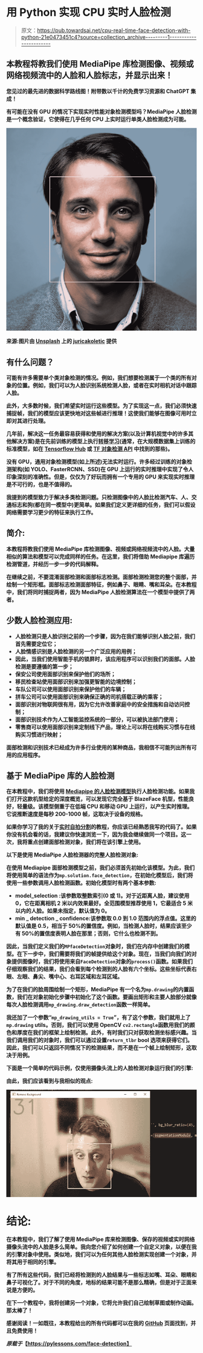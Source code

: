 # 用 Python 实现 CPU 实时人脸检测

> 原文：<https://pub.towardsai.net/cpu-real-time-face-detection-with-python-21e0473451c4?source=collection_archive---------1----------------------->

## 本教程将教我们使用 MediaPipe 库检测图像、视频或网络视频流中的人脸和人脸标志，并显示出来！

**您见过的最先进的数据科学路线图！附带数以千计的免费学习资源和 ChatGPT 集成！**[](https://87v9.short.gy/K93jZA)

**有可能在没有 GPU 的情况下实现实时性能对象检测模型吗？MediaPipe 人脸检测是一个概念验证，它使得在几乎任何 CPU 上实时运行单类人脸检测成为可能。**

**![](img/68605848d6c54bbe515729e810b47032.png)**

**来源:图片由 [Unsplash](https://unsplash.com/photos/7YVZYZeITc8) 上的 [juricakoletic](https://unsplash.com/@juricakoletic) 提供**

## **有什么问题？**

**可能有许多需要单个类对象检测的情况。例如，我们想要检测属于一个类的所有对象的位置。例如，我们可以为人脸识别系统检测人脸，或者在实时相机对话中跟踪人脸。**

**此外，大多数时候，我们希望实时运行这些模型。为了实现这一点，我们必须快速捕捉帧，我们的模型应该更快地对这些帧进行推理！这使我们能够在图像可用时立即对其进行处理。**

**几年前，解决这一任务最容易获得和使用的解决方案(以及计算机视觉中的许多其他解决方案)是在先前训练的模型上执行[转移学习](https://en.wikipedia.org/wiki/Transfer_learning)(通常，在大规模数据集上训练的标准模型，如在 [Tensorflow Hub](https://www.tensorflow.org/hub/) 或 [TF 对象检测 API](https://github.com/tensorflow/models/blob/master/research/object_detection/g3doc/detection_model_zoo.md) 中找到的那些)。**

**没有 GPU，通用对象检测模型(如上所述)无法实时运行。许多经过训练的对象检测架构(如 YOLO、FasterRCNN、SSD)在 GPU 上运行的实时推理中实现了令人印象深刻的准确性。但是，仅仅为了好玩而拥有一个专用的 GPU 来实现实时推理是不可行的，也是不值得的。**

**我提到的模型致力于解决多类检测问题。只检测图像中的人脸比检测汽车、人、交通标志和狗(都在同一模型中)更简单。如果我们定义更详细的任务，我们可以假设网络需要学习更少的特征来执行工作。**

## **简介:**

**本教程将教我们使用 MediaPipe 库检测图像、视频或网络视频流中的人脸。大量相似的算法和模型可以完成同样的任务。在这里，我们将借助 Mediapipe 库遍历检测管道，并经历一步一步的代码解释。**

**在继续之前，不要混淆面部检测和面部标志检测。面部检测检测您的整个面部，并绘制一个矩形框。面部标志检测面部特征，例如鼻子、眼睛、嘴和耳朵。在本教程中，我们将同时捕捉两者，因为 MediaPipe 人脸检测算法在一个模型中提供了两者。**

## **少数人脸检测应用:**

*   **人脸检测只是人脸识别之前的一个步骤，因为在我们能够识别人脸之前，我们首先需要定位它；**
*   **人脸情感识别是人脸检测的另一个广泛应用的用例；**
*   **因此，当我们使用智能手机的锁屏时，该应用程序可以识别我们的面部。人脸检测是要遵循的第一步；**
*   **保安公司使用面部识别来保护他们的场所；**
*   **移民检查站使用面部识别来加强更智能的边境控制；**
*   **车队公司可以使用面部识别来保护他们的车辆；**
*   **拼车公司可以使用面部识别来确保正确的司机搭载正确的乘客；**
*   **面部识别对物联网很有用，因为它允许改善家庭中的安全措施和自动访问控制；**
*   **面部识别技术作为人工智能监控系统的一部分，可以被执法部门使用；**
*   **零售商可以使用面部识别来定制线下产品，理论上可以将在线购买习惯与在线购买习惯进行映射；**

**面部检测和识别技术已经成为许多行业使用的某种商品，我相信不可能列出所有可用的应用程序。**

## **基于 MediaPipe 库的人脸检测**

**在本教程中，我们将使用 [Mediapipe 的人脸检测模型](https://google.github.io/mediapipe/solutions/face_detection.html)执行人脸检测功能。如果我们打开这款机型给定的深度概览，可以发现它完全基于 BlazeFace 机型，性能良好，轻量级。该模型侧重于在低端 CPU 和移动 GPU 上运行，以产生实时推理。它说推断速度是每秒 200-1000 帧，这取决于设备的规格。**

**如果你学习了我的关于[实时自拍分割](../remove-background)的教程，你应该已经熟悉我写的代码了。如果你没有机会看的话，我建议你快速浏览一下，因为我会继续做同一个项目。这一次，我将重点创建面部检测对象，我们将在该引擎上使用。**

**以下是使用 MediaPipe 人脸检测器的完整人脸检测对象:**

**在使用 Mediapipe 面部检测模型之前，我们必须首先初始化该模型。为此，我们将使用简单的语法作为`mp.solution.face_detection`，在初始化模型后，我们将使用一些参数调用人脸检测函数。初始化模型时有两个基本参数:**

*   ****model_selection** :该参数取整数索引(0 或 1)。对于近距离人脸，建议使用 0，它在距离相机 2 米以内效果最好。全范围模型推荐使用 1，它最适合 5 米以内的人脸。如果未指定，默认值为 0。**
*   ****min _ detection _ confidence**:该参数取 0.0 到 1.0 范围内的浮点值。这里的默认值是 0.5，相当于 50%的置信度。例如，当检测人脸时，结果应该至少有 50%的置信度表明人脸在那里；否则，它什么也检测不到。**

**因此，当我们定义我们的`MPfaceDetection`对象时，我们在内存中创建我们的模型。在下一步中，我们需要将我们的帧提供给这个对象。现在，当我们向我们的对象提供图像时，我们将使用来自`FaceDetection`对象的`process()`函数。如果我们仔细观察我们的结果，我们会看到每个检测到的人脸有六个坐标。这些坐标代表右眼、左眼、鼻尖、嘴中心、右耳区域和左耳区域。**

**为了在我们的脸周围绘制一个矩形，MediaPipe 有一个名为`mp.drawing`的内置函数，我们在对象初始化步骤中初始化了这个函数。要画出矩形和主要人脸部分就像每次人脸检测调用`mp_drawing.draw_detection`函数一样简单。**

**我还加了一个参数“`mp_drawing_utils = True`”，有了这个参数，我们就用上了`mp.drawing` utils。否则，我们可以使用 OpenCV `cv2.rectangle`函数用我们的颜色和厚度在我们的框架上绘制检测。此外，有时我们只对获取检测坐标感兴趣。当我们调用我们的对象时，我们可以通过设置`return_tlbr` bool 选项来获得它们。因此，我们可以只返回不同情况下的检测结果，而不是在一个帧上绘制矩形，这取决于用例。**

**下面是一个简单的代码示例，仅使用摄像头流上的人脸检测对象运行我们的引擎:**

**由此，我们应该看到与我相似的观点:**

**![](img/975fb3c1d062bea99bf5b6e5d79dd75f.png)**

# **结论:**

**在本教程中，我们了解了使用 MediaPipe 库来检测图像、保存的视频或实时网络摄像头流中的人脸是多么简单。我向您介绍了如何创建一个自定义对象，以便在我的引擎对象中使用。类似地，我们可以为任何其他人脸检测实现创建一个对象，并将其用于相同的引擎。**

**有了所有这些代码，我们已经将检测到的人脸结果与一些标志如嘴、耳朵、眼睛和鼻子可视化了。对于不同的角度，地标的结果可能不是那么精确，但是对于正面来说是方便的。**

**在下一个教程中，我将创建另一个对象，它将允许我们自己绘制草图或制作动画。那太棒了！**

**感谢阅读！一如既往，本教程给出的所有代码都可以在我的 [GitHub](https://github.com/pythonlessons/background_removal) 页面找到，并且免费使用！**

***原载于*【https://pylessons.com/face-detection】**